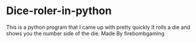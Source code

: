 # Dice-roler-in-python
This is a python program that I came up with pretty quickly It rolls a die and shows you the number side of the die. Made 
By firebombgaming
